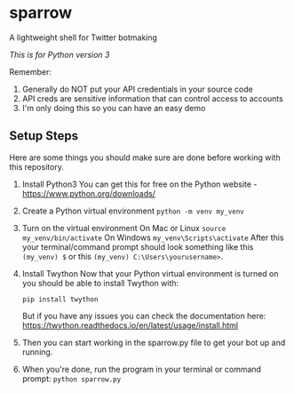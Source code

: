 # sparrow
A lightweight shell for Twitter botmaking

_This is for Python version 3_

Remember:
1. Generally do NOT put your API credentials in your source code
2. API creds are sensitive information that can control access to accounts
3. I'm only doing this so you can have an easy demo

## Setup Steps
Here are some things you should make sure are
done before working with this repository.

1. Install Python3
    You can get this for free on the Python website - https://www.python.org/downloads/

2. Create a Python virtual environment
    `python -m venv my_venv`

3. Turn on the virtual environment
    On Mac or Linux `source my_venv/bin/activate`
    On Windows `my_venv\Scripts\activate`
    After this your terminal/command prompt should look something like this `(my_venv) $` or this `(my_venv) C:\Users\yourusername>`.

4. Install Twython
    Now that your Python virtual environment is turned on you should be able to install Twython with:

    `pip install twython`

    But if you have any issues you can check the 
    documentation here: 
    https://twython.readthedocs.io/en/latest/usage/install.html

5. Then you can start working in the sparrow.py file to get your bot up and running.

6. When you're done, run the program in your terminal or command prompt:
    `python sparrow.py`
